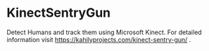 # KinectSentryGun
Detect Humans and track them using Microsoft Kinect. For detailed information visit https://kahilyprojects.com/kinect-sentry-gun/ .
